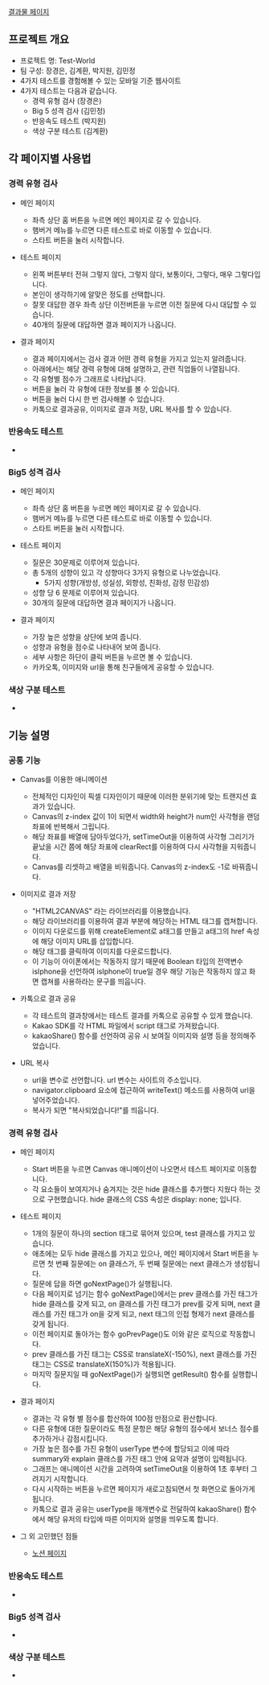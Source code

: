 [결과물 페이지](https://posco-test-world.netlify.app/)

## 프로젝트 개요

- 프로젝트 명: Test-World
- 팀 구성: 장경은, 김계환, 박지원, 김민정
- 4가지 테스트를 경험해볼 수 있는 모바일 기준 웹사이트
- 4가지 테스트는 다음과 같습니다.
  - 경력 유형 검사 (장경은)
  - Big 5 성격 검사 (김민정)
  - 반응속도 테스트 (박지원)
  - 색상 구분 테스트 (김계환)

## 각 페이지별 사용법

### 경력 유형 검사

  - 메인 페이지

    - 좌측 상단 홈 버튼을 누르면 메인 페이지로 갈 수 있습니다.
    - 햄버거 메뉴를 누르면 다른 테스트로 바로 이동할 수 있습니다.
    - 스타트 버튼을 눌러 시작합니다.

  - 테스트 페이지

    - 왼쪽 버튼부터 전혀 그렇지 않다, 그렇지 않다, 보통이다, 그렇다, 매우 그렇다입니다.
    - 본인이 생각하기에 알맞은 정도를 선택합니다.
    - 잘못 대답한 경우 좌측 상단 이전버튼을 누르면 이전 질문에 다시 대답할 수 있습니다.
    - 40개의 질문에 대답하면 결과 페이지가 나옵니다.

  - 결과 페이지

    - 결과 페이지에서는 검사 결과 어떤 경력 유형을 가지고 있는지 알려줍니다.
    - 아래에서는 해당 경력 유형에 대해 설명하고, 관련 직업들이 나열됩니다.
    - 각 유형별 점수가 그래프로 나타납니다.
    - 버튼을 눌러 각 유형에 대한 정보를 볼 수 있습니다.
    - 버튼을 눌러 다시 한 번 검사해볼 수 있습니다.
    - 카톡으로 결과공유, 이미지로 결과 저장, URL 복사를 할 수 있습니다.

### 반응속도 테스트

  -

### Big5 성격 검사

  - 메인 페이지
  
    - 좌측 상단 홈 버튼을 누르면 메인 페이지로 갈 수 있습니다.
    - 햄버거 메뉴를 누르면 다른 테스트로 바로 이동할 수 있습니다.
    - 스타트 버튼을 눌러 시작합니다.
    
  - 테스트 페이지
  
    - 질문은 30문제로 이루어져 있습니다. 
    - 총 5개의 성향이 있고 각 성향마다 3가지 유형으로 나누었습니다.
      - 5가지 성향(개방성, 성실성, 외향성, 친화성, 감정 민감성)
    - 성향 당 6 문제로 이루어져 있습니다. 
    - 30개의 질문에 대답하면 결과 페이지가 나옵니다. 
    
  - 결과 페이지
  
    - 가장 높은 성향을 상단에 보여 줍니다.
    - 성향과 유형을 점수로 나타내어 보여 줍니다. 
    - 세부 사항은 하단이 클릭 버튼을 누르면 볼 수 있습니다. 
    - 카카오톡, 이미지와 url을 통해 친구들에게 공유할 수 있습니다. 

### 색상 구분 테스트

  -

## 기능 설명

### 공통 기능

  - Canvas를 이용한 애니메이션

    - 전체적인 디자인이 픽셀 디자인이기 때문에 이러한 분위기에 맞는 트랜지션 효과가 있습니다.
    - Canvas의 z-index 값이 1이 되면서 width와 height가 num인 사각형을 랜덤 좌표에 반복해서 그립니다.
    - 해당 좌표를 배열에 담아두었다가, setTimeOut을 이용하여 사각형 그리기가 끝났을 시간 쯤에 해당 좌표에 clearRect를 이용하여 다시 사각형을 지워줍니다.
    - Canvas를 리셋하고 배열을 비워줍니다. Canvas의 z-index도 -1로 바꿔줍니다.

  - 이미지로 결과 저장

    - "HTML2CANVAS" 라는 라이브러리를 이용했습니다.
    - 해당 라이브러리를 이용하여 결과 부분에 해당하는 HTML 태그를 캡쳐합니다.
    - 이미지 다운로드를 위해 createElement로 a태그를 만들고 a태그의 href 속성에 해당 이미지 URL를 삽입합니다.
    - 해당 태그를 클릭하여 이미지를 다운로드합니다.
    - 이 기능이 아이폰에서는 작동하지 않기 때문에 Boolean 타입의 전역변수 isIphone을 선언하여 isIphone이 true일 경우 해당 기능은 작동하지 않고 화면 캡쳐를 사용하라는 문구를 띄웁니다.

  - 카톡으로 결과 공유

    - 각 테스트의 결과창에서는 테스트 결과를 카톡으로 공유할 수 있게 했습니다.
    - Kakao SDK를 각 HTML 파일에서 script 태그로 가져왔습니다.
    - kakaoShare() 함수를 선언하여 공유 시 보여질 이미지와 설명 등을 정의해주었습니다.

  - URL 복사

    - url을 변수로 선언합니다. url 변수는 사이트의 주소입니다.
    - navigator.clipboard 요소에 접근하여 writeText() 메소드를 사용하여 url을 넣어주었습니다.
    - 복사가 되면 "복사되었습니다!"를 띄웁니다.

### 경력 유형 검사

  - 메인 페이지

    - Start 버튼을 누르면 Canvas 애니메이션이 나오면서 테스트 페이지로 이동합니다.
    - 각 요소들이 보여지거나 숨겨지는 것은 hide 클래스를 추가했다 지웠다 하는 것으로 구현했습니다. hide 클래스의 CSS 속성은 display: none; 입니다.

  - 테스트 페이지

    - 1개의 질문이 하나의 section 태그로 묶어져 있으며, test 클래스를 가지고 있습니다.
    - 애초에는 모두 hide 클래스를 가지고 있으나, 메인 페이지에서 Start 버튼을 누르면 첫 번째 질문에는 on 클래스가, 두 번째 질문에는 next 클래스가 생성됩니다.
    - 질문에 답을 하면 goNextPage()가 실행됩니다.
    - 다음 페이지로 넘기는 함수 goNextPage()에서는 prev 클래스를 가진 태그가 hide 클래스를 갖게 되고, on 클래스를 가진 태그가 prev를 갖게 되며, next 클래스를 가진 태그가 on을 갖게 되고, next 태그의 인접 형제가 next 클래스를 갖게 됩니다.
    - 이전 페이지로 돌아가는 함수 goPrevPage()도 이와 같은 로직으로 작동합니다.
    - prev 클래스를 가진 태그는 CSS로 translateX(-150%), next 클래스를 가진 태그는 CSS로 translateX(150%)가 적용됩니다.
    - 마지막 질문지일 때 goNextPage()가 실행되면 getResult() 함수를 실행합니다.

  - 결과 페이지

    - 결과는 각 유형 별 점수를 합산하여 100점 만점으로 환산합니다.
    - 다른 유형에 대한 질문이라도 특정 문항은 해당 유형의 점수에서 보너스 점수를 추가하거나 감점시킵니다.
    - 가장 높은 점수를 가진 유형이 userType 변수에 할당되고 이에 따라 summary와 explain 클래스를 가진 태그 안에 요약과 설명이 입력됩니다.
    - 그래프는 애니메이션 시간을 고려하여 setTimeOut을 이용하여 1초 후부터 그려지기 시작합니다.
    - 다시 시작하는 버튼을 누르면 페이지가 새로고침되면서 첫 화면으로 돌아가게 됩니다.
    - 카톡으로 결과 공유는 userType을 매개변수로 전달하여 kakaoShare() 함수에서 해당 유저의 타입에 따른 이미지와 설명을 띄우도록 합니다.

  - 그 외 고민했던 점들

    - [노션 페이지](https://synonymous-island-173.notion.site/Test-World-Front-end-Team-Project-15c51b1b952e4d209a402dc32c98f460)

### 반응속도 테스트

  -

### Big5 성격 검사

  -

### 색상 구분 테스트

  - 
